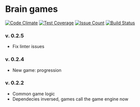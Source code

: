 # Brain games

[![Code Climate](https://codeclimate.com/github/freetonik/project-lvl1-s17/badges/gpa.svg)](https://codeclimate.com/github/freetonik/project-lvl1-s17) [![Test Coverage](https://codeclimate.com/github/freetonik/project-lvl1-s17/badges/coverage.svg)](https://codeclimate.com/github/freetonik/project-lvl1-s17/coverage) [![Issue Count](https://codeclimate.com/github/freetonik/project-lvl1-s17/badges/issue_count.svg)](https://codeclimate.com/github/freetonik/project-lvl1-s17) [![Build Status](https://travis-ci.org/freetonik/project-lvl1-s17.svg?branch=master)](https://travis-ci.org/freetonik/project-lvl1-s17)

### v. 0.2.5
- Fix linter issues

### v. 0.2.4
- New game: progression

### v. 0.2.2
- Common game logic
- Dependecies inversed, games call the game engine now
